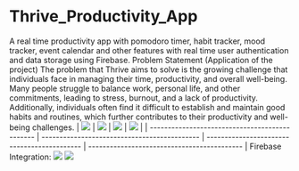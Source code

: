 # Thrive_Productivity_App
A real time productivity app with pomodoro timer, habit tracker, mood tracker, event calendar and other features with real time user authentication and data storage using Firebase.
Problem Statement (Application of the project)
The  problem  that  Thrive aims  to  solve  is  the  growing  challenge  that  individuals  face  in managing their time, productivity, and overall well-being. Many people struggle to balance work,  personal  life,  and  other  commitments,  leading  to  stress,  burnout,  and  a  lack  of productivity. Additionally, individuals often find it difficult to establish and maintain good habits  and  routines,  which  further  contributes  to  their  productivity  and  well-being challenges.
| <img src="screenshots/login.png"> | <img src="screenshots/dashbf.png"> | <img src="screenshots/pomodoro.png"> | <img src="screenshots/eventcalendar.png"> |
| ---------------------------------------------- | -------------------------------------------- | ------------------------------------------- | ------------------------------------------- |
Firebase Integration:
<img src="screenshots/fbhabit.png">
<img src="screenshots/fbmood.png">
